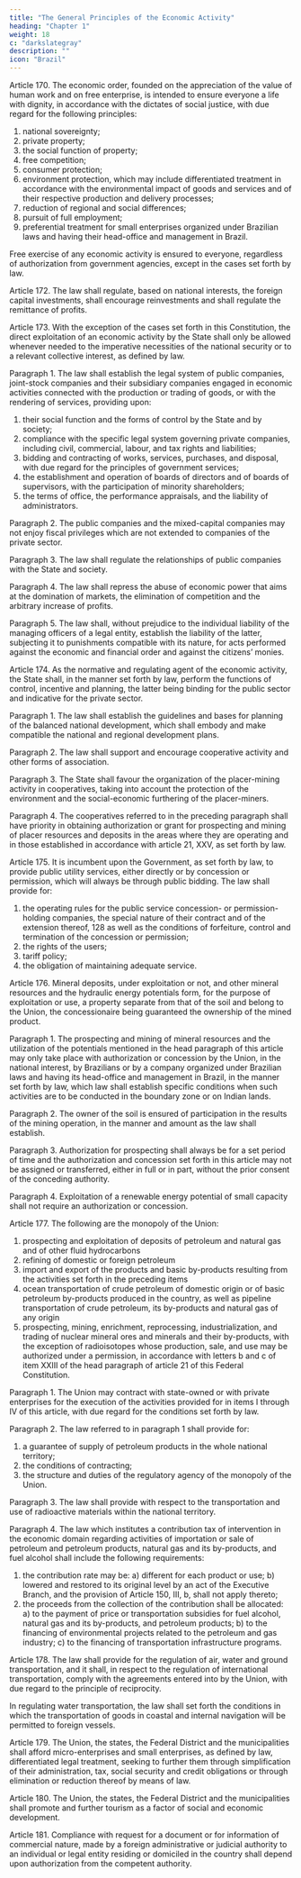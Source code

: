 ```yaml
---
title: "The General Principles of the Economic Activity"
heading: "Chapter 1"
weight: 18
c: "darkslategray"
description: ""
icon: "Brazil"
---
```



Article 170.  The economic order, founded on the appreciation of the value of human work and on free enterprise, is intended to ensure everyone a life with dignity, in accordance with the dictates of social justice, with due regard for the following principles:

1. national sovereignty;
2.  private property;
3.   the social function of property;
4. free competition;
5. consumer protection;
6.  environment protection, which may include differentiated treatment in
accordance with the environmental impact of goods and services and of their respective
production and delivery processes;
7.   reduction of regional and social differences;
8.    pursuit of full employment;
9.  preferential treatment for small enterprises organized under Brazilian laws and having their head-office and management in Brazil. 

Free exercise of any economic activity is ensured to everyone, regardless of authorization from government agencies, except in the cases set forth by law.

Article 172.  The law shall regulate, based on national interests, the foreign capital investments, shall encourage reinvestments and shall regulate the remittance of profits.

Article 173. With the exception of the cases set forth in this Constitution, the direct exploitation of an economic activity by the State shall only be allowed whenever needed to the imperative necessities of the national security or to a relevant collective interest, as defined by law.

Paragraph 1. The law shall establish the legal system of public companies, joint-stock companies and their subsidiary companies engaged in economic activities connected with the production or trading of goods, or with the rendering of services, providing upon:

1. their social function and the forms of control by the State and by society;
2.  compliance with the specific legal system governing private companies, including civil, commercial, labour, and tax rights and liabilities;
3.   bidding and contracting of works, services, purchases, and disposal, with due regard for the principles of government services;
4. the establishment and operation of boards of directors and of boards of supervisors, with the participation of minority shareholders;
5. the terms of office, the performance appraisals, and the liability of administrators.

Paragraph 2. The public companies and the mixed-capital companies may not enjoy fiscal privileges which are not extended to companies of the private sector.

Paragraph 3. The law shall regulate the relationships of public companies with the State and society.

Paragraph 4. The law shall repress the abuse of economic power that aims at the domination of markets, the elimination of competition and the arbitrary increase of profits.

Paragraph 5. The law shall, without prejudice to the individual liability of the managing officers of a legal entity, establish the liability of the latter, subjecting it to punishments compatible with its nature, for acts performed against the economic and financial order and against the citizens’ monies. 

Article 174.  As the normative and regulating agent of the economic activity, the State shall, in the manner set forth by law, perform the functions of control, incentive and planning, the latter being binding for the public sector and indicative for the private sector.

Paragraph 1. The law shall establish the guidelines and bases for planning of the balanced national development, which shall embody and make compatible the national and regional development plans.

Paragraph 2. The law shall support and encourage cooperative activity and other forms of association.

Paragraph 3. The State shall favour the organization of the placer-mining activity in cooperatives, taking into account the protection of the environment and the social-economic furthering of the placer-miners.

Paragraph 4. The cooperatives referred to in the preceding paragraph shall have priority in obtaining authorization or grant for prospecting and mining of placer resources and deposits in the areas where they are operating and in those established in accordance with article 21, XXV, as set forth by law.

Article 175.  It is incumbent upon the Government, as set forth by law, to provide public utility services, either directly or by concession or permission, which will always be through public bidding. The law shall provide for:

1. the operating rules for the public service concession- or permission-
holding companies, the special nature of their contract and of the extension thereof,
128
 as well as the conditions of forfeiture, control and termination of the concession or
permission;
2.  the rights of the users;
3.   tariff policy;
4. the obligation of maintaining adequate service.

Article 176. Mineral deposits, under exploitation or not, and other mineral resources and the hydraulic energy potentials form, for the purpose of exploitation or use, a property separate from that of the soil and belong to the Union, the concessionaire being guaranteed the ownership of the mined product. 

Paragraph 1. The prospecting and mining of mineral resources and the utilization of the potentials mentioned in the head paragraph of this article may only take place with authorization or concession by the Union, in the national interest, by Brazilians or by a company organized under Brazilian laws and having its head-office and management in Brazil, in the manner set forth by law, which law shall establish specific conditions when such activities are to be conducted in the boundary zone or
on Indian lands.

Paragraph 2. The owner of the soil is ensured of participation in the results of the mining operation, in the manner and amount as the law shall establish. 

Paragraph 3. Authorization for prospecting shall always be for a set period of time and the authorization and concession set forth in this article may not be assigned or transferred, either in full or in part, without the prior consent of the conceding authority.

Paragraph 4. Exploitation of a renewable energy potential of small capacity shall not require an authorization or concession.

Article 177. The following are the monopoly of the Union:

1. prospecting and exploitation of deposits of petroleum and natural gas and of other fluid hydrocarbons
2.  refining of domestic or foreign petroleum
3.   import and export of the products and basic by-products resulting from the activities set forth in the preceding items
4. ocean transportation of crude petroleum of domestic origin or of basic petroleum by-products produced in the country, as well as pipeline transportation of crude petroleum, its by-products and natural gas of any origin
5. prospecting, mining, enrichment, reprocessing, industrialization, and trading of nuclear mineral ores and minerals and their by-products, with the exception of radioisotopes whose production, sale, and use may be authorized under a permission, in accordance with letters b and c of item XXIII of the head paragraph of article 21 of this Federal Constitution.

Paragraph 1. The Union may contract with state-owned or with private enterprises for the execution of the activities provided for in items I through IV of this article, with due regard for the conditions set forth by law.

Paragraph 2. The law referred to in paragraph 1 shall provide for:
1. a guarantee of supply of petroleum products in the whole national territory;
2.  the conditions of contracting; 
3.   the structure and duties of the regulatory agency of the monopoly of the Union.


Paragraph 3. The law shall provide with respect to the transportation and use of radioactive materials within the national territory.

Paragraph 4. The law which institutes a contribution tax of intervention in the economic domain regarding activities of importation or sale of petroleum and petroleum products, natural gas and its by-products, and fuel alcohol shall include the following requirements:
1. the contribution rate may be:
a) different for each product or use;
b) lowered and restored to its original level by an act of the Executive Branch,
and the provision of Article 150, III, b, shall not apply thereto;
2.  the proceeds from the collection of the contribution shall be allocated:
a) to the payment of price or transportation subsidies for fuel alcohol, natural
gas and its by-products, and petroleum products;
b) to the financing of environmental projects related to the petroleum and gas
industry;
c) to the financing of transportation infrastructure programs.

Article 178.  The law shall provide for the regulation of air, water and ground transportation, and it shall, in respect to the regulation of international transportation, comply with the agreements entered into by the Union, with due regard to the principle of reciprocity.

In regulating water transportation, the law shall set forth the conditions in which the transportation of goods in coastal and internal navigation will be permitted to foreign vessels.

Article 179.  The Union, the states, the Federal District and the municipalities shall afford
micro-enterprises and small enterprises, as defined by law, differentiated legal treatment,
seeking to further them through simplification of their administration, tax, social security
and credit obligations or through elimination or reduction thereof by means of law.

Article 180.  The Union, the states, the Federal District and the municipalities shall promote and further tourism as a factor of social and economic development.

Article 181.  Compliance with request for a document or for information of commercial nature, made by a foreign administrative or judicial authority to an individual or legal entity residing or domiciled in the country shall depend upon authorization from the competent authority.


